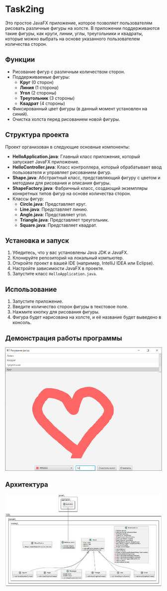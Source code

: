 # Task2ing

Это простое JavaFX приложение, которое позволяет пользователям рисовать различные фигуры на холсте. В приложении поддерживаются такие фигуры, как круги, линии, углы, треугольники и квадраты, которые можно выбрать на основе указанного пользователем количества сторон.

## Функции

- Рисование фигур с различным количеством сторон.
- Поддерживаемые фигуры:
    - **Круг** (0 сторон)
    - **Линия** (1 сторона)
    - **Угол** (2 стороны)
    - **Треугольник** (3 стороны)
    - **Квадрат** (4 стороны)
- Фиксированный цвет фигуры (в данный момент установлен на синий).
- Очистка холста перед рисованием новой фигуры.

## Структура проекта

Проект организован в следующие основные компоненты:

- **HelloApplication.java**: Главный класс приложения, который запускает JavaFX приложение.
- **HelloController.java**: Класс контроллера, который обрабатывает ввод пользователя и управляет рисованием фигур.
- **Shape.java**: Абстрактный класс, представляющий фигуру с цветом и методами для рисования и описания фигуры.
- **ShapeFactory.java**: Фабричный класс, создающий экземпляры конкретных типов фигур на основе количества сторон.
- Классы фигур:
    - **Circle.java**: Представляет круг.
    - **Line.java**: Представляет линию.
    - **Angle.java**: Представляет угол.
    - **Triangle.java**: Представляет треугольник.
    - **Square.java**: Представляет квадрат.

## Установка и запуск

1. Убедитесь, что у вас установлены Java JDK и JavaFX.
2. Клонируйте репозиторий на локальный компьютер.
3. Откройте проект в вашей IDE (например, IntelliJ IDEA или Eclipse).
4. Настройте зависимости JavaFX в проекте.
5. Запустите класс `HelloApplication.java`.

## Использование

1. Запустите приложение.
2. Введите количество сторон фигуры в текстовое поле.
3. Нажмите кнопку для рисования фигуры.
4. Фигура будет нарисована на холсте, и её название будет выведено в консоль.

## Демонстрация работы программы
![Рабочее окно программы](https://github.com/Nestle20/Task2/blob/Task2/src/2024-11-28.png?raw=true)
## Архитектура
![Вывод на экран Диаграммы Классов](https://github.com/Nestle20/Task2/blob/Task2/src/TASK2.png?raw=true)
